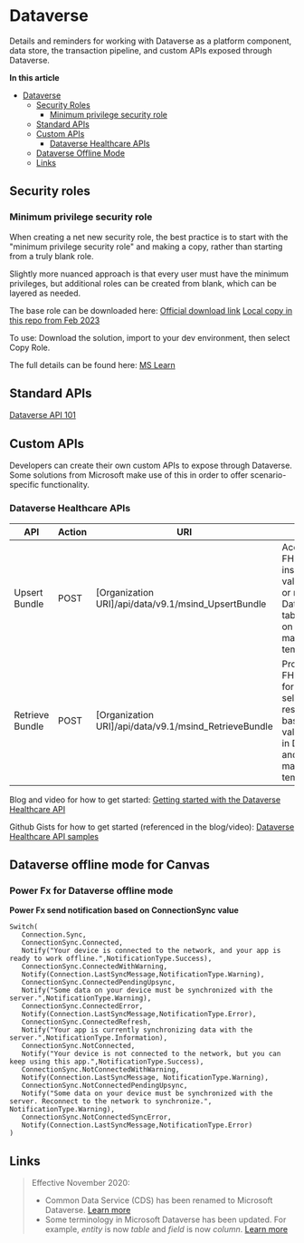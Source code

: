 # Dataverse

Details and reminders for working with Dataverse as a platform component, data store, the transaction pipeline, and custom APIs exposed through Dataverse.

**In this article**

- [Dataverse](#dataverse)
  - [Security Roles](#security-roles)
    - [Minimum privilege security role](#minimum-privilege-security-role)
  - [Standard APIs](#standard-apis)
  - [Custom APIs](#custom-apis)
    - [Dataverse Healthcare APIs](#dataverse-healthcare-apis)
  - [Dataverse Offline Mode](#dataverse-offline-mode-for-canvas)
  - [Links](#links)

## Security roles

### Minimum privilege security role

When creating a net new security role, the best practice is to start with the "minimum privilege security role" and making a copy, rather than starting from a truly blank role.

Slightly more nuanced approach is that every user must have the minimum privileges, but additional roles can be created from blank, which can be layered as needed.

The base role can be downloaded here: [Official download link](https://download.microsoft.com/download/6/5/5/6552A30E-05F4-45F0-AEE3-9BB01E13118A/MinprivilegeSecRole_1_0_0_2.zip) [Local copy in this repo from Feb 2023](./artifacts/MinprivilegeSecRole_1_0_0_2.zip)

To use: Download the solution, import to your dev environment, then select Copy Role.

The full details can be found here: [MS Learn](https://learn.microsoft.com/en-us/power-platform/admin/database-security#minimum-privileges-to-run-an-app)

## Standard APIs

[Dataverse API 101](/dataverse-api-101/readme.md)

## Custom APIs

Developers can create their own custom APIs to expose through Dataverse. Some solutions from Microsoft make use of this in order to offer scenario-specific functionality.

### Dataverse Healthcare APIs

| API             | Action | URI                                                   | Purpose                                                                                                             |
|-----------------|--------|-------------------------------------------------------|---------------------------------------------------------------------------------------------------------------------|
| Upsert Bundle   | POST   | [Organization URI]/api/data/v9.1/msind_UpsertBundle   | Accepts a FHIR bundle, insert/updates values in one or more Dataverse tables based on the mapping template.         |
| Retrieve Bundle | POST   | [Organization URI]/api/data/v9.1/msind_RetrieveBundle | Produces a FHIR bundle for the selected resource, based on the values stored in Dataverse and the mapping template. |

Blog and video for how to get started: [Getting started with the Dataverse Healthcare API](https://techcommunity.microsoft.com/t5/healthcare-and-life-sciences/getting-started-with-the-dataverse-healthcare-api/ba-p/3713587)

Github Gists for how to get started (referenced in the blog/video): [Dataverse Healthcare API samples](https://gist.github.com/mathyousee/3678a14fe5599cb9526428b9e1a6ed24)

## Dataverse offline mode for Canvas

### Power Fx for Dataverse offline mode

**Power Fx send notification based on ConnectionSync value**

``` Power Fx
Switch(
   Connection.Sync,
   ConnectionSync.Connected,
   Notify("Your device is connected to the network, and your app is ready to work offline.",NotificationType.Success), 
   ConnectionSync.ConnectedWithWarning,
   Notify(Connection.LastSyncMessage,NotificationType.Warning),
   ConnectionSync.ConnectedPendingUpsync,
   Notify("Some data on your device must be synchronized with the server.",NotificationType.Warning),
   ConnectionSync.ConnectedError,
   Notify(Connection.LastSyncMessage,NotificationType.Error),
   ConnectionSync.ConnectedRefresh,
   Notify("Your app is currently synchronizing data with the server.",NotificationType.Information),
   ConnectionSync.NotConnected,
   Notify("Your device is not connected to the network, but you can keep using this app.",NotificationType.Success), 
   ConnectionSync.NotConnectedWithWarning, 
   Notify(Connection.LastSyncMessage, NotificationType.Warning),
   ConnectionSync.NotConnectedPendingUpsync,
   Notify("Some data on your device must be synchronized with the server. Reconnect to the network to synchronize.", NotificationType.Warning),
   ConnectionSync.NotConnectedSyncError, 
   Notify(Connection.LastSyncMessage,NotificationType.Error)
)
```

## Links

> Effective November 2020:
> - Common Data Service (CDS) has been renamed to Microsoft Dataverse. [Learn more](https://aka.ms/PAuAppBlog)
> - Some terminology in Microsoft Dataverse has been updated. For example, *entity* is now *table* and *field* is now *column*. [Learn more](https://go.microsoft.com/fwlink/?linkid=2147247)
